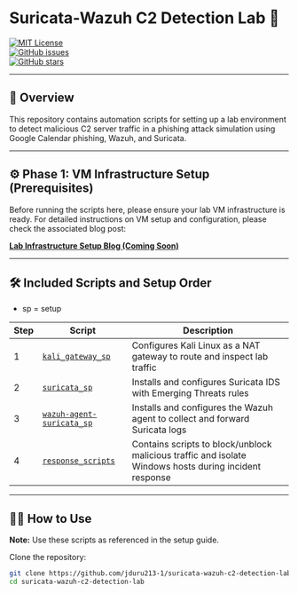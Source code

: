 # Suricata-Wazuh C2 Detection Lab 🚨

[![MIT License](https://img.shields.io/badge/license-MIT-green.svg)](LICENSE)  
[![GitHub issues](https://img.shields.io/github/issues/jduru213-1/suricata-wazuh-c2-detection-lab)](https://github.com/jduru213-1/suricata-wazuh-c2-detection-lab/issues)  
[![GitHub stars](https://img.shields.io/github/stars/jduru213-1/suricata-wazuh-c2-detection-lab)](https://github.com/jduru213-1/suricata-wazuh-c2-detection-lab/stargazers)  

---

## 📖 Overview

This repository contains automation scripts for setting up a lab environment to detect malicious C2 server traffic in a phishing attack simulation using Google Calendar phishing, Wazuh, and Suricata.

---

## ⚙️ Phase 1: VM Infrastructure Setup (Prerequisites)

Before running the scripts here, please ensure your lab VM infrastructure is ready. For detailed instructions on VM setup and configuration, please check the associated blog post:

[**Lab Infrastructure Setup Blog (Coming Soon)**](#)  

---

## 🛠️ Included Scripts and Setup Order

- sp = setup
  
| Step | Script                                          | Description                                                                                          |
|------|------------------------------------------------|----------------------------------------------------------------------------------------------------|
| 1    | [`kali_gateway_sp`](kali_gateway_sp/)           | Configures Kali Linux as a NAT gateway to route and inspect lab traffic                            |
| 2    | [`suricata_sp`](suricata_sp/)                   | Installs and configures Suricata IDS with Emerging Threats rules                                   |
| 3    | [`wazuh-agent-suricata_sp`](wazuh-agent-suricata_sp/) | Installs and configures the Wazuh agent to collect and forward Suricata logs                       |
| 4    | [`response_scripts`](response_scripts/)         | Contains scripts to block/unblock malicious traffic and isolate Windows hosts during incident response |


---

## 🏃‍♂️ How to Use

**Note:** Use these scripts as referenced in the setup guide.

Clone the repository:

```bash
git clone https://github.com/jduru213-1/suricata-wazuh-c2-detection-lab.git
cd suricata-wazuh-c2-detection-lab

